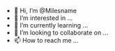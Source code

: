 - 👋 Hi, I’m @Milesname
- 👀 I’m interested in ...
- 🌱 I’m currently learning ...
- 💞️ I’m looking to collaborate on ...
- 📫 How to reach me ...

<!---
Milesname/Milesname is a ✨ special ✨ repository because its `README.md` (this file) appears on your GitHub profile.
You can click the Preview link to take a look at your changes.
hi.......
-help
- I am bot and halp me 

--->
